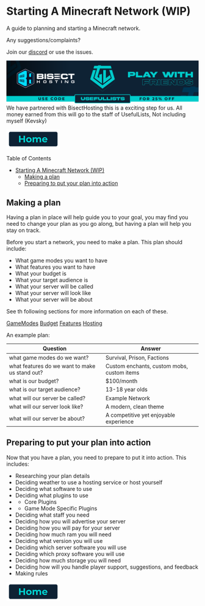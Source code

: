 # Starting A Minecraft Network (WIP)

A guide to planning and starting a Minecraft network.

Any suggestions/complaints?

Join our [discord](https://discord.gg/8nzHYhVUQS) or use the issues.

[![Bisect Hosting Image](/images/promo.png)](https://bisecthosting.com/UsefulLists)
We have partnered with BisectHosting this is a exciting step for us. All money earned from this will go to the staff of UsefulLists, Not including myself (Kevsky)

[![Home](/images/button_small/home.png)](/README.md)

Table of Contents
- [Starting A Minecraft Network (WIP)](#starting-a-minecraft-network-wip)
  - [Making a plan](#making-a-plan)
  - [Preparing to put your plan into action](#preparing-to-put-your-plan-into-action)


## Making a plan

Having a plan in place will help guide you to your goal, you may find you need to change your plan as you go along, but having a plan will help you stay on track.

Before you start a network, you need to make a plan. This plan should include:
- What game modes you want to have
- What features you want to have
- What your budget is
- What your target audience is
- What your server will be called
- What your server will look like
- What your server will be about

See th following sections for more information on each of these.

[GameModes](/minecraft%20server%20network%20guides/GameModes.md)
[Budget](/minecraft%20server%20network%20guides/Budget.md)
[Features](/minecraft%20server%20network%20guides/Features.md)
[Hosting](/minecraft%20server%20network%20guides/Hosting.md)

An example plan:

| Question | Answer |
| -------- | ------ |
| what game modes do we want? | Survival, Prison, Factions |
| what features do we want to make us stand out? | Custom enchants, custom mobs, custom items |
| what is our budget? | $100/month |
| what is our target audience? | 13-18 year olds |
| what will our server be called? | Example Network |
| what will our server look like? | A modern, clean theme |
| what will our server be about? | A competitive yet enjoyable experience |

## Preparing to put your plan into action

Now that you have a plan, you need to prepare to put it into action. This includes:

- Researching your plan details
- Deciding weather to use a hosting service or host yourself
- Deciding what software to use
- Deciding what plugins to use
- - Core Plugins
- - Game Mode Specific Plugins
- Deciding what staff you need
- Deciding how you will advertise your server
- Deciding how you will pay for your server
- Deciding how much ram you will need
- Deciding what version you will use
- Deciding which server software you will use
- Deciding which proxy software you will use
- Deciding how much storage you will need
- Deciding how will you handle player support, suggestions, and feedback
- Making rules



[![Home](/images/button_small/home.png)](/README.md)